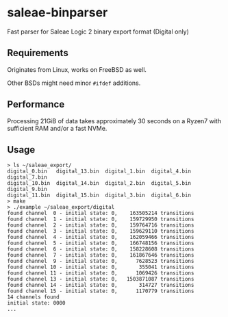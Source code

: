 # saleae-binparser
Fast parser for Saleae Logic 2 binary export format (Digital only)

## Requirements
Originates from Linux, works on FreeBSD as well.

Other BSDs might need minor `#ifdef` additions.

## Performance
Processing 21GiB of data takes approximately 30 seconds on a Ryzen7 with sufficient RAM and/or a fast NVMe.

## Usage
```
> ls ~/saleae_export/
digital_0.bin   digital_13.bin  digital_1.bin  digital_4.bin  digital_7.bin
digital_10.bin  digital_14.bin  digital_2.bin  digital_5.bin  digital_9.bin
digital_11.bin  digital_15.bin  digital_3.bin  digital_6.bin
> make
> ./example ~/saleae_export/digital
found channel  0 - initial state: 0,    163505214 transitions
found channel  1 - initial state: 0,    159729950 transitions
found channel  2 - initial state: 0,    159764716 transitions
found channel  3 - initial state: 0,    159629110 transitions
found channel  4 - initial state: 0,    162059466 transitions
found channel  5 - initial state: 0,    166748156 transitions
found channel  6 - initial state: 0,    158228608 transitions
found channel  7 - initial state: 0,    161867646 transitions
found channel  9 - initial state: 0,      7628523 transitions
found channel 10 - initial state: 0,       355041 transitions
found channel 11 - initial state: 0,      1069426 transitions
found channel 13 - initial state: 0,   1503871087 transitions
found channel 14 - initial state: 0,       314727 transitions
found channel 15 - initial state: 0,      1170779 transitions
14 channels found
initial state: 0000
...
```
